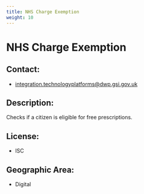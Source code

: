 ```yaml
---
title: NHS Charge Exemption
weight: 10
---
```


# NHS Charge Exemption

## Contact:
 - [integration.technologyplatforms@dwp.gsi.gov.uk](mailto:integration.technologyplatforms@dwp.gsi.gov.uk)

## Description:
Checks if a citizen is eligible for free prescriptions.

## License:
 - ISC

## Geographic Area:
 - Digital


